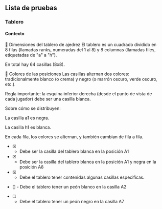 ## Lista de pruebas



### Tablero
#### Contexto
📏 Dimensiones del tablero de ajedrez
El tablero es un cuadrado dividido en 8 filas (llamadas ranks, numeradas del 1 al 8) y 8 columnas (llamadas files, etiquetadas de "a" a "h").

En total hay 64 casillas (8x8).

🎨 Colores de las posiciones
Las casillas alternan dos colores: tradicionalmente blanco (o crema) y negro (o marrón oscuro, verde oscuro, etc.).

Regla importante: la esquina inferior derecha (desde el punto de vista de cada jugador) debe ser una casilla blanca.

Sobre cómo se distribuyen:

La casilla a1 es negra.

La casilla h1 es blanca.

En cada fila, los colores se alternan, y también cambian de fila a fila.


- [x] - Debe ser la casilla del tablero blanca en la posición A1 
- [x] - Debe ser la casilla del tablero blanca en la posición A1 y negra en la posición A8
- [x] - Debe el tablero tener contenidas algunas casillas especificas.
- [] - Debe el tablero tener un peón blanco en la casilla A2
- [ ] - Debe el tablero tener un peón negro en la casilla A7